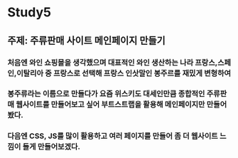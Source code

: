 # Study5
## 주제: 주류판매 사이트 메인페이지 만들기
### 처음엔 와인 쇼핑몰을 생각했으며 대표적인 와인 생산하는 나라 프랑스,스페인,이탈리아 중 프랑스로 선택해 프랑스 인삿말인 봉주르를 재밌게 변형하여
### 봉주류라는 이름으로 만들다가 요즘 위스키도 대세인만큼 종합적인 주류판매 웹사이트를 만들어보고 싶어 부트스트랩을 활용해 메인페이지만 만들어봤다.
### 다음엔 CSS, JS를 많이 활용하고 여러 페이지를 만들어 좀 더 웹사이트 느낌이 들게 만들어보겠다.
